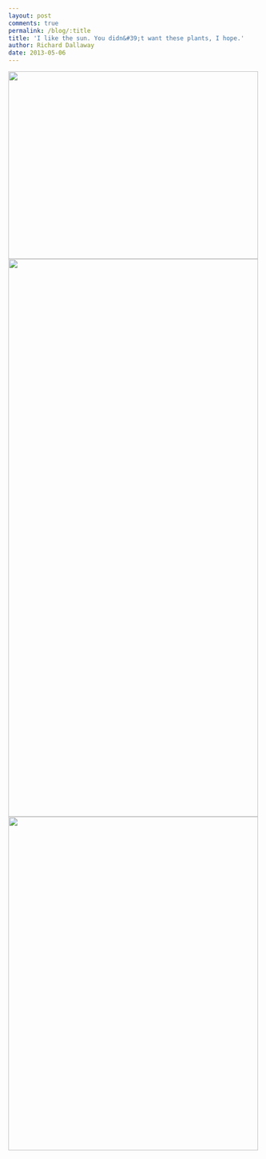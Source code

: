 ```yaml
---
layout: post
comments: true
permalink: /blog/:title
title: 'I like the sun. You didn&#39;t want these plants, I hope.'
author: Richard Dallaway
date: 2013-05-06
---
```


<div><a href="http://static.skitters.dallaway.com/c2013-05-03.jpg"><img width="500" src="http://static.skitters.dallaway.com/c2013-05-03.jpg.500.jpg" height="375"></a></div><div><a href="http://static.skitters.dallaway.com/b2013-05-03.jpg"><img width="500" src="http://static.skitters.dallaway.com/b2013-05-03.jpg.500.jpg" height="1115"></a></div><div><a href="http://static.skitters.dallaway.com/a2013-05-03.jpg"><img width="500" src="http://static.skitters.dallaway.com/a2013-05-03.jpg.500.jpg" height="667"></a></div>


    
    
